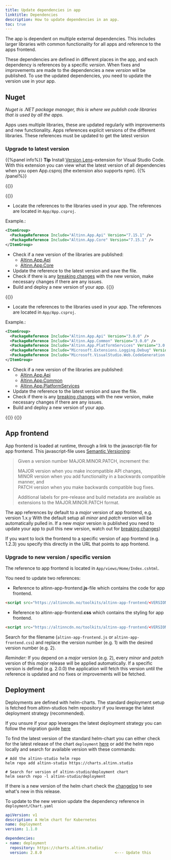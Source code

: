 ```yaml
---
title: Update dependencies in app
linktitle: Dependencies
description: How to update dependencies in an app.
toc: true
---
```


The app is dependent on multiple external dependencies.
This includes larger libraries with common functionality for all apps and reference to the apps frontend.

These dependencies are defined in different places in the app, and each dependency is references by a specific _version_.
When fixes and improvements are made to the dependencies a new _version_ will be published.
To use the updated dependencies, you need to update the version use in your app.

## Nuget
_Nuget is .NET package manager, this is where we publish code libraries that is used by all the apps._

Apps uses multiple libraries, these are updated regularly with improvements and new functionality. 
Apps references explicit versions of the different libraries. 
These references must be updated to get the latest version

### Upgrade to latest version

{{%panel info%}}
**Tip** Install [Version Lens](https://marketplace.visualstudio.com/items?itemName=pflannery.vscode-versionlens)-extension for Visual Studio Code.  
With this extension you can view what the latest version of all dependencies when you open App.csproj (the extension also supports npm).
{{% /panel%}}

{{<content-version-selector classes="border-box">}}

{{<content-version-container version-label="v7.0.0 and newer">}}

- Locate the references to the libraries used in your app. The references are located in `App/App.csproj`. 

Example.:

```xml
<ItemGroup>
  <PackageReference Include="Altinn.App.Api" Version="7.15.1" />
  <PackageReference Include="Altinn.App.Core" Version="7.15.1" />
</ItemGroup>
```

- Check if a new version of the libraries are published:
    - [Altinn.App.Api](https://www.nuget.org/packages/Altinn.App.Api)
    - [Altinn.App.Core](https://www.nuget.org/packages/Altinn.App.Core)
- Update the reference to the latest version and save the file.
- Check if there is any [breaking changes](/en/community/changelog/app-nuget/) with the new version,
  make necessary changes if there are any issues.
- Build and deploy a new version of your app.
{{</content-version-container>}}

{{<content-version-container version-label="v6.1.0 and older">}}

- Locate the references to the libraries used in your app. The references are located in `App/App.csproj`. 

Example.:

```xml
<ItemGroup>
  <PackageReference Include="Altinn.App.Api" Version="3.0.0" />
  <PackageReference Include="Altinn.App.Common" Version="3.0.0" />
  <PackageReference Include="Altinn.App.PlatformServices" Version="3.0.0" />
  <PackageReference Include="Microsoft.Extensions.Logging.Debug" Version="3.1.3" />
  <PackageReference Include="Microsoft.VisualStudio.Web.CodeGeneration.Design" Version="3.1.2" />
</ItemGroup>
```

- Check if a new version of the libraries are published:
    - [Altinn.App.Api](https://www.nuget.org/packages/Altinn.App.Api)
    - [Altinn.App.Common](https://www.nuget.org/packages/Altinn.App.Common)
    - [Altinn.App.PlatformServices](https://www.nuget.org/packages/Altinn.App.PlatformServices)
- Update the reference to the latest version and save the file.
- Check if there is any [breaking changes](/en/community/changelog/app-nuget/) with the new version,
  make necessary changes if there are any issues.
- Build and deploy a new version of your app.

{{</content-version-container>}}
{{</content-version-selector>}}

## App frontend

App frontend is loaded at runtime, through a link to the javascript-file for app frontend.
This javascript-file uses [Semantic Versioning](https://semver.org/):

> Given a version number MAJOR.MINOR.PATCH, increment the:
> 
> MAJOR version when you make incompatible API changes,<br/>
> MINOR version when you add functionality in a backwards compatible manner, and<br/>
> PATCH version when you make backwards compatible bug fixes.
> 
> Additional labels for pre-release and build metadata are available as extensions to the MAJOR.MINOR.PATCH format.

The app references by default to a _major_ version of app frontend, e.g. version 1.x.y
With the default setup all _minor_ and _patch_ version will be automatically pulled in.
If a new _major_ version is published you need to update your app to pull this new version, watch out for [breaking changes](/en/community/changelog/app-frontend/))

If you want to lock the frontend to a specific version of app frontend (e.g. 1.2.3) you specify this directly in the URL that points to app frontend.

### Upgrade to new version / specific version
The reference to app frontend is located in `App/views/Home/Index.cshtml`.

You need to update two references:

- Reference to altinn-app-frontend.**js**-file which contains the code for app frontend.
  
```html
<script src="https://altinncdn.no/toolkits/altinn-app-frontend/<VERSIONNUMBER>/altinn-app-frontend.js"></script>
```
- Reference to altinn-app-frontend.**css** which contains the styling for app frontend.

```html
<script src="https://altinncdn.no/toolkits/altinn-app-frontend/<VERSIONNUMBER>/altinn-app-frontend.css"></script>
```

Search for the filename (`altinn-app-frontend.js` or `altinn-app-frontend.css`) and replace the version number (e.g. 1) with the desired version number (e.g. 2).

_Reminder:_ If you depend on a _major_ version (e.g. 2), every _minor_ and _patch_ version of this _major_ release will be applied automatically. If a specific version is defined (e.g. 2.0.0) the application will fetch this version until the reference is updated and no fixes or improvements will be fetched.

## Deployment

Deployments are defined with helm-charts. The standard deployment setup is fetched from altinn-studios helm repository if you leverage the latest deployment strategy (recommended).

If you unsure if your app leverages the latest deployment strategy you can follow the migration guide [here](/en/community/changelog/deployment/migration/)

To find the latest version of the standard helm-chart you can either check for the latest release of the chart `deployment` [here](https://github.com/Altinn/altinn-studio-charts/releases)
or add the helm repo locally and search for available version with these commands:

```shell
# Add the altinn-studio helm repo
helm repo add altinn-studio https://charts.altinn.studio

# Search for version of altinn-studio/deployment chart
helm search repo -l altinn-studio/deployment
```

If there is a new version of the helm chart check the [changelog](/en/community/changelog/deployment/) to see what's new in this release.

To update to the new version update the dependency reference in `deployment/Chart.yaml`

```yaml {hl_lines=[9]}
apiVersion: v1
description: A Helm chart for Kubernetes
name: deployment
version: 1.1.0

dependencies:
- name: deployment
  repository: https://charts.altinn.studio/
  version: 2.8.0                                <--- Update this
```
